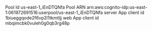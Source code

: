 Pool Id us-east-1_iEnDTQNfa
Pool ARN arn:aws:cognito-idp:us-east-1:061972691516:userpool/us-east-1_iEnDTQNfa
server
App client id 1biueggqode2f6vp2l1tkmtljj
web
App client id mbqimcbk0vuleh0g0qb3rg48p